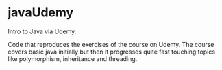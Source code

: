 # javaUdemy
Intro to Java via Udemy.

Code that reproduces the exercises of the course on Udemy. The course covers basic java initially but then it progresses 
quite fast touching topics like polymorphism, inheritance and threading.
